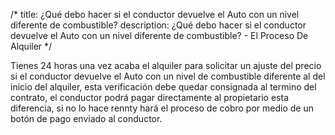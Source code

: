 /*title: ¿Qué debo hacer si el conductor devuelve el Auto con un nivel diferente de combustible?description: ¿Qué debo hacer si el conductor devuelve el Auto con un nivel diferente de combustible? - El Proceso De Alquiler*/Tienes 24 horas una vez acaba el alquiler para solicitar un ajuste del precio si el conductor devuelve el Auto con un nivel de combustible diferente al del inicio del alquiler, esta verificación debe quedar consignada al termino del contrato, el conductor podrá pagar directamente al propietario esta diferencia, si no lo hace rennty hará el proceso de cobro por medio de un botón de pago enviado al conductor.